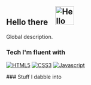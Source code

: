 <h2> Hello there
<img 
     style="width: 50px; height: auto; display: inline; margin-left: 15px;"
     src="https://i.kym-cdn.com/entries/icons/original/000/029/079/hellothere.jpg"
     alt="Hello There"></h2>


Global description.

### Tech I'm fluent with

[![HTML5](https://img.shields.io/badge/HTML5-f06529?style=flat&logo=html5&logoColor=white)](https://github.com/mikael-ruffieux?tab=repositories&language=html)
[![CSS3](https://img.shields.io/badge/CSS3-2965f1?style=flat&logo=css3&logoColor=white)](https://github.com/mikael-ruffieux?tab=repositories&language=css)
[![Javascript](https://img.shields.io/badge/JavaScript-bf9414?style=flat&logo=javascript&logoColor=white)](https://github.com/mikael-ruffieux?tab=repositories&language=javascript)

### Stuff I dabble into



<!--

- 🔭 I’m currently working on ...
- 🌱 I’m currently learning ...
- 👯 I’m looking to collaborate on ...
- 🤔 I’m looking for help with ...
- 💬 Ask me about ...
- 📫 How to reach me: ...
- 😄 Pronouns: ...
- ⚡ Fun fact: ...
-->
